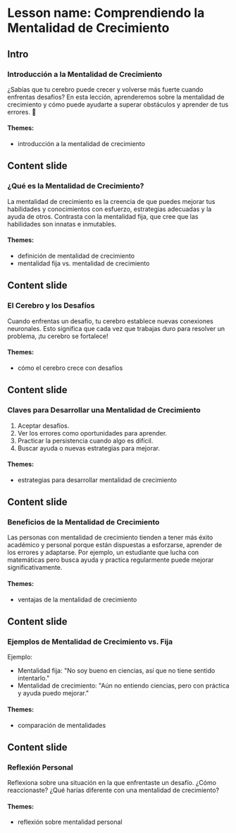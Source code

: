 # Lesson name: Comprendiendo la Mentalidad de Crecimiento

## Intro

### Introducción a la Mentalidad de Crecimiento

¿Sabías que tu cerebro puede crecer y volverse más fuerte cuando enfrentas desafíos? En esta lección, aprenderemos sobre la mentalidad de crecimiento y cómo puede ayudarte a superar obstáculos y aprender de tus errores. 🌱

#### **Themes:**
- introducción a la mentalidad de crecimiento

## Content slide

### ¿Qué es la Mentalidad de Crecimiento?

La mentalidad de crecimiento es la creencia de que puedes mejorar tus habilidades y conocimientos con esfuerzo, estrategias adecuadas y la ayuda de otros. Contrasta con la mentalidad fija, que cree que las habilidades son innatas e inmutables.

#### **Themes:**
- definición de mentalidad de crecimiento
- mentalidad fija vs. mentalidad de crecimiento

## Content slide

### El Cerebro y los Desafíos

Cuando enfrentas un desafío, tu cerebro establece nuevas conexiones neuronales. Esto significa que cada vez que trabajas duro para resolver un problema, ¡tu cerebro se fortalece!

#### **Themes:**
- cómo el cerebro crece con desafíos

## Content slide

### Claves para Desarrollar una Mentalidad de Crecimiento

1. Aceptar desafíos.
2. Ver los errores como oportunidades para aprender.
3. Practicar la persistencia cuando algo es difícil.
4. Buscar ayuda o nuevas estrategias para mejorar.

#### **Themes:**
- estrategias para desarrollar mentalidad de crecimiento

## Content slide

### Beneficios de la Mentalidad de Crecimiento

Las personas con mentalidad de crecimiento tienden a tener más éxito académico y personal porque están dispuestas a esforzarse, aprender de los errores y adaptarse. Por ejemplo, un estudiante que lucha con matemáticas pero busca ayuda y practica regularmente puede mejorar significativamente.

#### **Themes:**
- ventajas de la mentalidad de crecimiento

## Content slide

### Ejemplos de Mentalidad de Crecimiento vs. Fija

Ejemplo:
- Mentalidad fija: "No soy bueno en ciencias, así que no tiene sentido intentarlo."
- Mentalidad de crecimiento: "Aún no entiendo ciencias, pero con práctica y ayuda puedo mejorar."

#### **Themes:**
- comparación de mentalidades

## Content slide

### Reflexión Personal

Reflexiona sobre una situación en la que enfrentaste un desafío. ¿Cómo reaccionaste? ¿Qué harías diferente con una mentalidad de crecimiento?

#### **Themes:**
- reflexión sobre mentalidad personal
